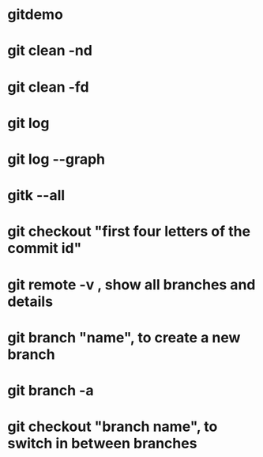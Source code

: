 # gitdemo
# git clean -nd
# git clean -fd
# git log
# git log --graph
# gitk --all
# git checkout "first four letters of the commit id"
# git remote -v , show all branches and details
# git branch "name", to create a new branch
# git branch -a



# git checkout "branch name", to switch in between branches

